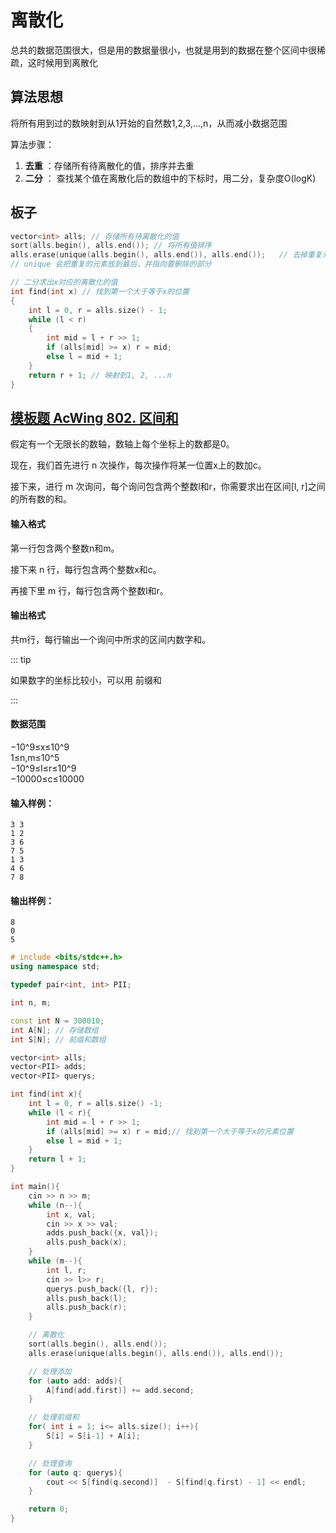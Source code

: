 # 离散化

总共的数据范围很大，但是用的数据量很小，也就是用到的数据在整个区间中很稀疏，这时候用到离散化

## 算法思想

将所有用到过的数映射到从1开始的自然数1,2,3,...,n，从而减小数据范围

算法步骤：

1. **去重** ：存储所有待离散化的值，排序并去重
2. **二分** ： 查找某个值在离散化后的数组中的下标时，用二分，复杂度O(logK)

## 板子

```cpp
vector<int> alls; // 存储所有待离散化的值
sort(alls.begin(), alls.end()); // 将所有值排序
alls.erase(unique(alls.begin(), alls.end()), alls.end());   // 去掉重复元素
// unique 会把重复的元素放到最后，并指向要删除的部分

// 二分求出x对应的离散化的值
int find(int x) // 找到第一个大于等于x的位置
{
    int l = 0, r = alls.size() - 1;
    while (l < r)
    {
        int mid = l + r >> 1;
        if (alls[mid] >= x) r = mid;
        else l = mid + 1;
    }
    return r + 1; // 映射到1, 2, ...n
}
```

## [模板题 AcWing 802. 区间和](https://www.acwing.com/activity/content/problem/content/836/1/)

假定有一个无限长的数轴，数轴上每个坐标上的数都是0。

现在，我们首先进行 n 次操作，每次操作将某一位置x上的数加c。

接下来，进行 m 次询问，每个询问包含两个整数l和r，你需要求出在区间[l, r]之间的所有数的和。

#### 输入格式

第一行包含两个整数n和m。

接下来 n 行，每行包含两个整数x和c。

再接下里 m 行，每行包含两个整数l和r。

#### 输出格式

共m行，每行输出一个询问中所求的区间内数字和。

::: tip

如果数字的坐标比较小，可以用 前缀和

:::

#### 数据范围

−10^9≤x≤10^9 <br>
1≤n,m≤10^5 <br>
−10^9≤l≤r≤10^9 <br>
−10000≤c≤10000 <br>

#### 输入样例：

```
3 3
1 2
3 6
7 5
1 3
4 6
7 8
```

#### 输出样例：

```
8
0
5
```

```cpp
# include <bits/stdc++.h>
using namespace std;

typedef pair<int, int> PII;

int n, m;

const int N = 300010;
int A[N]; // 存储数组
int S[N]; // 前缀和数组

vector<int> alls;
vector<PII> adds;
vector<PII> querys;

int find(int x){
    int l = 0, r = alls.size() -1;
    while (l < r){
        int mid = l + r >> 1;
        if (alls[mid] >= x) r = mid;// 找到第一个大于等于x的元素位置
        else l = mid + 1;
    }
    return l + 1;
}

int main(){
    cin >> n >> m;
    while (n--){
        int x, val;
        cin >> x >> val;
        adds.push_back({x, val});
        alls.push_back(x);
    }
    while (m--){
        int l, r;
        cin >> l>> r;
        querys.push_back({l, r});
        alls.push_back(l);
        alls.push_back(r);
    }

    // 离散化
    sort(alls.begin(), alls.end());
    alls.erase(unique(alls.begin(), alls.end()), alls.end());

    // 处理添加
    for (auto add: adds){
        A[find(add.first)] += add.second;
    }

    // 处理前缀和
    for( int i = 1; i<= alls.size(); i++){
        S[i] = S[i-1] + A[i];
    }

    // 处理查询
    for (auto q: querys){
        cout << S[find(q.second)]  - S[find(q.first) - 1] << endl;
    }

    return 0;
}
```



